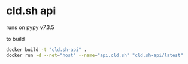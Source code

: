 # cld.sh api
runs on pypy v7.3.5

to build
```sh
docker build -t "cld.sh-api" .
docker run -d --net="host" --name="api.cld.sh" "cld.sh-api/latest"
```